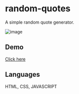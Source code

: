 # random-quotes
A simple random quote generator. 

![image](https://user-images.githubusercontent.com/65254818/111212445-5d3cc700-85ae-11eb-83c5-cbd7868f548f.png)

<h2>Demo</h2>
  <a href="https://random-quotessb.netlify.app/">Click here</a>
 <h2>Languages </h2>
 <p align="left">HTML, CSS, JAVASCRIPT </p>

